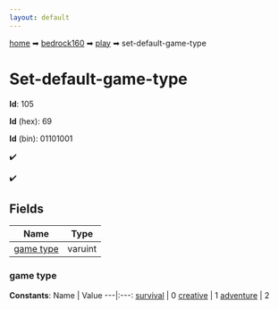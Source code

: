 ```yaml
---
layout: default
---
```


[home](/) ➡ [bedrock160](/protocol/bedrock160) ➡ [play](/protocol/bedrock160/play) ➡ set-default-game-type

# Set-default-game-type

**Id**: 105

**Id** (hex): 69

**Id** (bin): 01101001

✔️

✔️

## Fields

Name | Type
---|---
[game type](#game-type) | varuint

### game type

**Constants**:
Name | Value
---|:---:
[survival](game-type_survival) | 0
[creative](game-type_creative) | 1
[adventure](game-type_adventure) | 2

